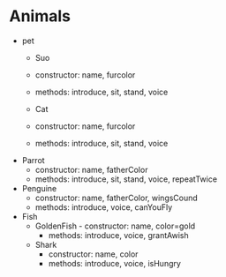 # Animals
- pet
    - Suo
     -   constructor: name, furcolor
     -   methods: introduce, sit, stand, voice

    - Cat
     -   constructor: name, furcolor
     -   methods: introduce, sit, stand, voice
- Parrot
    -   constructor: name, fatherColor
    -   methods: introduce, sit, stand, voice, repeatTwice
- Penguine
    -   constructor: name, fatherColor, wingsCound
    -   methods: introduce, voice, canYouFly
 - Fish
    - GoldenFish
          -   constructor: name, color=gold
         -   methods: introduce, voice, grantAwish
    - Shark
         -   constructor: name, color
         -   methods: introduce, voice, isHungry